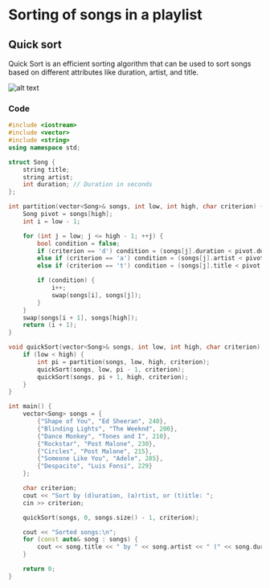 # Sorting of songs in a playlist 

## Quick sort 

Quick Sort is an efficient sorting algorithm that can be used to sort songs based on different attributes like duration, artist, and title.

![alt text](https://www.google.com/url?sa=i&url=https%3A%2F%2Fwww.quora.com%2FWhats-your-own-method-for-organizing-songs-in-Spotify&psig=AOvVaw2wcorsgMUd6Z_wJ9d02SR_&ust=1720959796880000&source=images&cd=vfe&opi=89978449&ved=0CBEQjRxqFwoTCKi8nvyApIcDFQAAAAAdAAAAABAR)

### Code

```cpp
#include <iostream>
#include <vector>
#include <string>
using namespace std;

struct Song {
    string title;
    string artist;
    int duration; // Duration in seconds
};

int partition(vector<Song>& songs, int low, int high, char criterion) {
    Song pivot = songs[high];
    int i = low - 1;

    for (int j = low; j <= high - 1; ++j) {
        bool condition = false;
        if (criterion == 'd') condition = (songs[j].duration < pivot.duration);
        else if (criterion == 'a') condition = (songs[j].artist < pivot.artist);
        else if (criterion == 't') condition = (songs[j].title < pivot.title);

        if (condition) {
            i++;
            swap(songs[i], songs[j]);
        }
    }
    swap(songs[i + 1], songs[high]);
    return (i + 1);
}

void quickSort(vector<Song>& songs, int low, int high, char criterion) {
    if (low < high) {
        int pi = partition(songs, low, high, criterion);
        quickSort(songs, low, pi - 1, criterion);
        quickSort(songs, pi + 1, high, criterion);
    }
}

int main() {
    vector<Song> songs = {
        {"Shape of You", "Ed Sheeran", 240},
        {"Blinding Lights", "The Weeknd", 200},
        {"Dance Monkey", "Tones and I", 210},
        {"Rockstar", "Post Malone", 230},
        {"Circles", "Post Malone", 215},
        {"Someone Like You", "Adele", 285},
        {"Despacito", "Luis Fonsi", 229}
    };

    char criterion;
    cout << "Sort by (d)uration, (a)rtist, or (t)itle: ";
    cin >> criterion;

    quickSort(songs, 0, songs.size() - 1, criterion);

    cout << "Sorted songs:\n";
    for (const auto& song : songs) {
        cout << song.title << " by " << song.artist << " (" << song.duration << " seconds)\n";
    }

    return 0;
}
```
